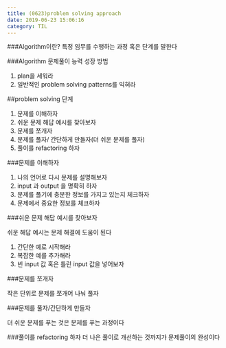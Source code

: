 ```yaml
---
title: (0623)problem solving approach
date: 2019-06-23 15:06:16
category: TIL
---
```

 
###Algorithm이란?
특정 임무를 수행하는 과정 혹은 단계를 말한다  

###Algorithm 문제풀이 능력 성장 방법

1. plan을 세워라
2. 일반적인 problem solving patterns를 익혀라

##problem solving 단계

1. 문제를 이해하자
2. 쉬운 문제 해답 예시를 찾아보자
3. 문제를 쪼개자
4. 문제를 풀자/ 간단하게 만들자(더 쉬운 문제를 풀자)
5. 풀이를 refactoring 하자

###문제를 이해하자

1. 나의 언어로 다시 문제를 설명해보자
2. input 과 output 을 명확히 하자
3. 문제를 풀기에 충분한 정보를 가지고 있는지 체크하자
4. 문제에서 중요한 정보를 체크하자

###쉬운 문제 해답 예시를 찾아보자

쉬운 해답 예시는 문제 해결에 도움이 된다  

1. 간단한 예로 시작해라
2. 복잡한 예를 추가해라
3. 빈 input 값 혹은 틀린 input 값을 넣어보자

###문제를 쪼개자

작은 단위로 문제를 쪼개어 나눠 풀자

###문제를 풀자/간단하게 만들자

더 쉬운 문제를 푸는 것은 문제를 푸는 과정이다

###풀이를 refactoring 하자
더 나은 풀이로 개선하는 것까지가 문제풀이의 완성이다

